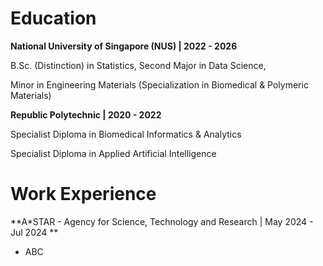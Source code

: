 # Education 

**National University of Singapore (NUS) | 2022 - 2026**

B.Sc. (Distinction) in Statistics, Second Major in Data Science, 

Minor in Engineering Materials (Specialization in Biomedical & Polymeric Materials)

**Republic Polytechnic | 2020 - 2022**

Specialist Diploma in Biomedical Informatics & Analytics 

Specialist Diploma in Applied Artificial Intelligence

# Work Experience
**A*STAR - Agency for Science, Technology and Research | May 2024 - Jul 2024 **
- ABC

